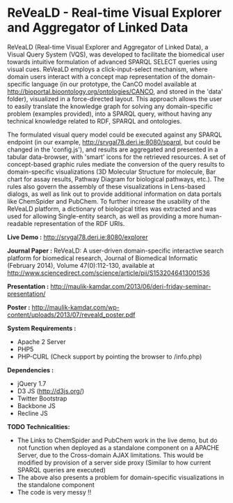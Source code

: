 ReVeaLD - Real-time Visual Explorer and Aggregator of Linked Data
=======

ReVeaLD (Real-time Visual Explorer and Aggregator of Linked Data), a Visual Query System (VQS), was developed to facilitate the biomedical user towards intuitive formulation of advanced SPARQL SELECT queries using visual cues. ReVeaLD employs a click-input-select mechanism, where domain users interact with a concept map representation of the domain-specific language (in our prototype, the CanCO model available at http://bioportal.bioontology.org/ontologies/CANCO, and stored in the 'data' folder), visualized in a force-directed layout. This approach allows the user to easily translate the knowledge graph for solving any domain-specific problem (examples provided), into a SPARQL query, without having any technical knowledge related to RDF, SPARQL and ontologies. 

The formulated visual query model could be executed against any SPARQL endpoint (in our example, http://srvgal78.deri.ie:8080/sparql, but could be changed in the 'config.js'), and results are aggregated and presented in a tabular data-browser, with 'smart' icons for the retrieved resources. A set of concept-based graphic rules mediate the conversion of the query results to domain-specific visualizations (3D Molecular Structure for molecule, Bar chart for assay results, Pathway Diagram for biological pathways, etc.). The rules also govern the assembly of these visualizations in Lens-based dialogs, as well as link out to provide additional information on data portals like ChemSpider and PubChem. To further increase the usability of the ReVeaLD platform, a dictionary of biological titles was extracted and was used for allowing Single-entity search, as well as providing a more human-readable representation of the RDF URIs.

**Live Demo :** http://srvgal78.deri.ie:8080/explorer

**Journal Paper :** ReVeaLD: A user-driven domain-specific interactive search platform for biomedical research, Journal of Biomedical Informatic (February 2014), Volume 47(0):112-130, available at http://www.sciencedirect.com/science/article/pii/S1532046413001536

**Presentation :** http://maulik-kamdar.com/2013/06/deri-friday-seminar-presentation/

**Poster :** http://maulik-kamdar.com/wp-content/uploads/2013/07/reveald_poster.pdf

**System Requirements :**
* Apache 2 Server
* PHP5
* PHP-CURL (Check support by pointing the browser to /info.php)

**Dependencies :**
* jQuery 1.7
* D3 JS (http://d3js.org/)
* Twitter Bootstrap
* Backbone JS
* Recline JS

**TODO Technicalities:**
* The Links to ChemSpider and PubChem work in the live demo, but do not function when deployed as a standalone component on a APACHE Server, due to the Cross-domain AJAX limitations. This would be modified by provision of a server side proxy (Similar to how current SPARQL queries are executed)
* The above also presents a problem for domain-specific visualizations in the standalone component
* The code is very messy !!



